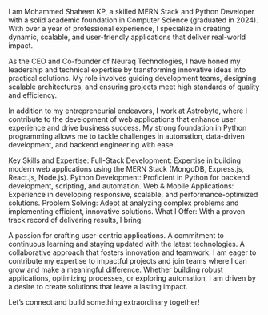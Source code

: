 I am Mohammed Shaheen KP, a skilled MERN Stack and Python Developer with a solid academic foundation in Computer Science (graduated in 2024). With over a year of professional experience, I specialize in creating dynamic, scalable, and user-friendly applications that deliver real-world impact.

As the CEO and Co-founder of Neuraq Technologies, I have honed my leadership and technical expertise by transforming innovative ideas into practical solutions. My role involves guiding development teams, designing scalable architectures, and ensuring projects meet high standards of quality and efficiency.

In addition to my entrepreneurial endeavors, I work at Astrobyte, where I contribute to the development of web applications that enhance user experience and drive business success. My strong foundation in Python programming allows me to tackle challenges in automation, data-driven development, and backend engineering with ease.

Key Skills and Expertise:
Full-Stack Development: Expertise in building modern web applications using the MERN Stack (MongoDB, Express.js, React.js, Node.js).
Python Development: Proficient in Python for backend development, scripting, and automation.
Web & Mobile Applications: Experience in developing responsive, scalable, and performance-optimized solutions.
Problem Solving: Adept at analyzing complex problems and implementing efficient, innovative solutions.
What I Offer:
With a proven track record of delivering results, I bring:

A passion for crafting user-centric applications.
A commitment to continuous learning and staying updated with the latest technologies.
A collaborative approach that fosters innovation and teamwork.
I am eager to contribute my expertise to impactful projects and join teams where I can grow and make a meaningful difference. Whether building robust applications, optimizing processes, or exploring automation, I am driven by a desire to create solutions that leave a lasting impact.

Let’s connect and build something extraordinary together!
